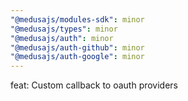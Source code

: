 ```yaml
---
"@medusajs/modules-sdk": minor
"@medusajs/types": minor
"@medusajs/auth": minor
"@medusajs/auth-github": minor
"@medusajs/auth-google": minor
---
```


feat: Custom callback to oauth providers
